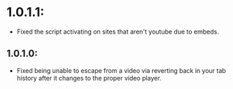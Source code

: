 # 1.0.1.1:
  - Fixed the script activating on sites that aren't youtube due to embeds.
## 1.0.1.0:
  - Fixed being unable to escape from a video via reverting back in your tab history after it changes to the proper video player.